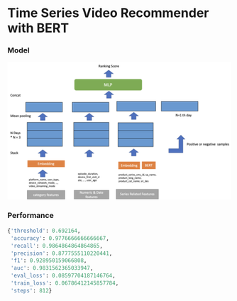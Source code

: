 # Time Series Video Recommender with BERT

### Model
<img src="./model-overview.png" alt="model-overview.png" style="width: 800px;"/>

### Performance
```python
{'threshold': 0.692164,
 'accuracy': 0.9776666666666667,
 'recall': 0.9864864864864865,
 'precision': 0.8777555110220441,
 'f1': 0.928950159066808,
 'auc': 0.9831562365033947,
 'eval_loss': 0.08597704187146764,
 'train_loss': 0.06786412145857784,
 'steps': 812}
 ```

 